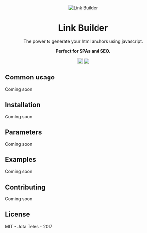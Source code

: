 <p align="center">
  <br>
   <img src="https://openclipart.org/image/160px/svg_to_png/287669/link-builder.png&disposition=attachment" alt="Link Builder" title="Link Builder by  cliparteles ( https://openclipart.org/user-detail/cliparteles )" />
  <br>
  <h1 align="center">Link Builder</h1>
</p>
<p align="center">  
  The power to generate your html anchors using javascript.
</p>
<p align="center">
  <p align="center"><strong>Perfect for SPAs and SEO.</strong></p>
  <p align="center">
    <a href="https://badge.fury.io/js/link-builder"><img src="https://badge.fury.io/js/link-builder.svg" alt="npm version" height="18"></a>
    <a href="https://opensource.org/licenses/MIT"><img src="https://img.shields.io/badge/license-MIT-blue.svg"></a>
  </p>
</p> 


## Common usage
Coming soon

## Installation
Coming soon

## Parameters
Coming soon

## Examples
Coming soon

## Contributing
Coming soon

## License
MIT - Jota Teles - 2017
